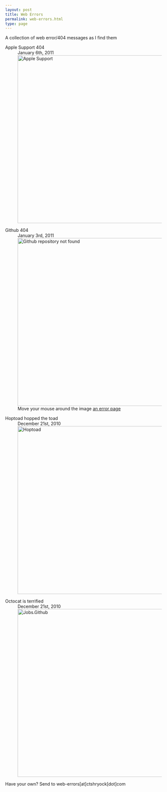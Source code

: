 ```yaml
---
layout: post
title: Web Errors
permalink: web-errors.html      
type: page
---
```


A collection of web error/404 messages as I find them

<dl>
    <dt>Apple Support 404</dt>
    <dd class="error-date">January 6th, 2011</dd>
    <dd class="error-image">    
        <a href="http://static.ctshryock.com/images/web-errors/apple-support-404-full.png">
            <img src="http://static.ctshryock.com/images/web-errors/apple-support-404.png" alt="Apple Support" title="No support for you" width="540" />  
        </a>
    </dd>
</dl>
<dl>
    <dt>Github 404</dt>
    <dd class="error-date">January 3rd, 2011</dd>
    <dd class="error-image">    
        <a href="http://static.ctshryock.com/images/web-errors/github-404-full.png">
            <img src="http://static.ctshryock.com/images/web-errors/github-404.png" alt="Github repository not found" title="Github is not the 404 you're looking for" width="540" />  
        </a>
        <span class="error-note">Move your mouse around the image <a href="https://github.com/ctsh">an error page</a></span>
    </dd>
</dl>                                        
<dl>
    <dt>Hoptoad hopped the toad</dt>
    <dd class="error-date">December 21st, 2010</dd>
    <dd class="error-image">    
        <a href="http://static.ctshryock.com/images/web-errors/hoptoad.png">
            <img src="http://static.ctshryock.com/images/web-errors/hoptoad.png" alt="Hoptoad" title="Hoptoad hopped the toad" width="540" />  
        </a>
    </dd>
</dl>                                                                                                              
<dl>
    <dt>Octocat is terrified</dt>
    <dd class="error-date">December 21st, 2010</dd>
    <dd class="error-image">
        <a href="http://static.ctshryock.com/images/web-errors/jobs.github.png">
            <img src="http://static.ctshryock.com/images/web-errors/jobs.github.png" alt="Jobs.Github" title="Octocat is terrified" width="540" />      
        </a>
    </dd>
</dl>  



Have your own?  Send to web-errors\[at\]ctshryock\[dot\]com 